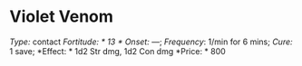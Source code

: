 ﻿---
name: Violet Venom
type: contact
fortitude: 13
onset: —
frequency: 1/min for 6 mins
effect:
  "1d2 Str dmg, 1d2 Con dmg"
cure: 1 save
price: 800
---

# Violet Venom
 *Type:* contact
*Fortitude: * 13 * Onset:* —;  *Frequency*: 1/min for 6 mins;  *Cure:* 1 save; 
*Effect: * 1d2 Str dmg, 1d2 Con dmg
*Price: * 800